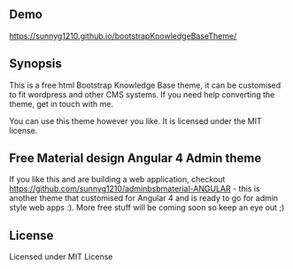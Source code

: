 ## Demo

https://sunnyg1210.github.io/bootstrapKnowledgeBaseTheme/

## Synopsis

This is a free html Bootstrap Knowledge Base theme, it can be customised to fit wordpress and other CMS systems. If you need help converting the theme, get in touch with me. 

You can use this theme however you like. It is licensed under the MIT license.

## Free Material design Angular 4 Admin theme
If you like this and are building a web application, checkout https://github.com/sunnyg1210/adminbsbmaterial-ANGULAR - this is another theme that customised for Angular 4 and is ready to go for admin style web apps :). More free stuff will be coming soon so keep an eye out ;)

## License

Licensed under MIT License
